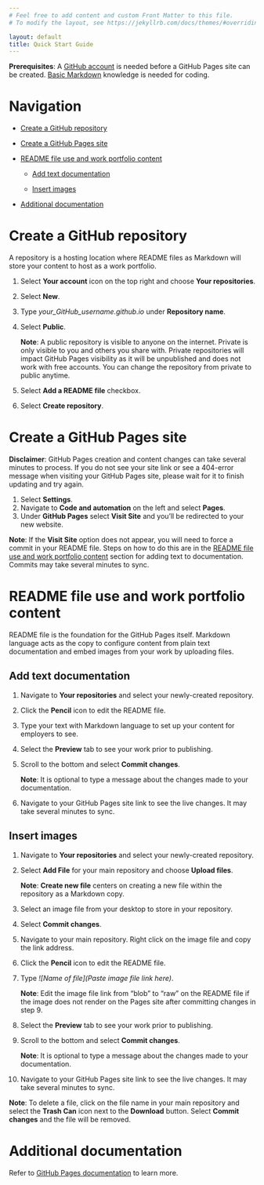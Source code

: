 ```yaml
---
# Feel free to add content and custom Front Matter to this file.
# To modify the layout, see https://jekyllrb.com/docs/themes/#overriding-theme-defaults

layout: default
title: Quick Start Guide
---
```


**Prerequisites**: A [GitHub account](https://docs.github.com/en/get-started/signing-up-for-github/signing-up-for-a-new-github-account) is needed before a GitHub Pages site can be created. [Basic Markdown](https://docs.github.com/en/get-started/writing-on-github/getting-started-with-writing-and-formatting-on-github/basic-writing-and-formatting-syntax) knowledge is needed for coding.

# Navigation
- [Create a GitHub repository](#create-a-github-repository)

- [Create a GitHub Pages site](create-a-github-pages-site)

- [README file use and work portfolio content](readme-file-use-and-work-portfolio-content)

  - [Add text documentation](add-text-documentation)

  - [Insert images](insert-images)

- [Additional documentation](additional-documentation)

# Create a GitHub repository
A repository is a hosting location where README files as Markdown will store your content to host as a work portfolio.
1. Select **Your account** icon on the top right and choose **Your repositories**.
2. Select **New**.
3. Type *your_GitHub_username.github.io* under **Repository name**.
4. Select **Public**.

   **Note**: A public repository is visible to anyone on the internet. Private is only visible to you and others you share with. Private repositories will impact GitHub Pages visibility as it will be unpublished and does not work with free accounts. You can change the repository from private to public anytime.

5. Select **Add a README file** checkbox.
6. Select **Create repository**.

# Create a GitHub Pages site
**Disclaimer**: GitHub Pages creation and content changes can take several minutes to process. If you do not see your site link or see a 404-error message when visiting your GitHub Pages site, please wait for it to finish updating and try again.
1. Select **Settings**.
2. Navigate to **Code and automation** on the left and select **Pages**.
3. Under **GitHub Pages** select **Visit Site** and you’ll be redirected to your new website.

**Note**: If the **Visit Site** option does not appear, you will need to force a commit in your README file. Steps on how to do this are in the [README file use and work portfolio content](readme-file-use-and-work-portfolio-content) section for adding text to documentation. Commits may take several minutes to sync.

# README file use and work portfolio content
README file is the foundation for the GitHub Pages itself. Markdown language acts as the copy to configure content from plain text documentation and embed images from your work by uploading files.

## Add text documentation
1. Navigate to **Your repositories** and select your newly-created repository.
2. Click the **Pencil** icon to edit the README file.	
3. Type your text with Markdown language to set up your content for employers to see.
4. Select the **Preview** tab to see your work prior to publishing.
5. Scroll to the bottom and select **Commit changes**. 

   **Note**: It is optional to type a message about the changes made to your documentation.

6. Navigate to your GitHub Pages site link to see the live changes. It may take several minutes to sync.

## Insert images
1. Navigate to **Your repositories** and select your newly-created repository.
2. Select **Add File** for your main repository and choose **Upload files**.

   **Note**: **Create new file** centers on creating a new file within the repository as a Markdown copy.

3. Select an image file from your desktop to store in your repository.
4. Select **Commit changes**.
5. Navigate to your main repository. Right click on the image file and copy the link address.
6. Click the **Pencil** icon to edit the README file.
7. Type *!\[Name of file](Paste image file link here)*.

   **Note**: Edit the image file link from “blob” to “raw” on the README file if the image does not render on the Pages site after committing changes in step 9.

8. Select the **Preview** tab to see your work prior to publishing.
9. Scroll to the bottom and select **Commit changes**.

   **Note**: It is optional to type a message about the changes made to your documentation.

10. Navigate to your GitHub Pages site link to see the live changes. It may take several minutes to sync.

**Note**: To delete a file, click on the file name in your main repository and select the **Trash Can** icon next to the **Download** button. Select **Commit changes** and the file will be removed.

# Additional documentation
Refer to [GitHub Pages documentation](https://docs.github.com/en/pages) to learn more.